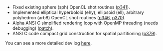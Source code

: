 -   Fixed existing sphere (sph) OpenCL shot routines
    ([p341](https://sourceforge.net/p/brlcad/patches/341/)).
-   Implemented elliptical hyperboloid (ehy), ellipsoid (ell), arbitrary
    polyhedron (arb8) OpenCL shot routines
    ([p346](https://sourceforge.net/p/brlcad/patches/346/),
    [p370](https://sourceforge.net/p/brlcad/patches/370/)).
-   Alpha ANSI C simplified rendering loop with OpenMP threading (needs
    debugging)
    ([patch](https://sourceforge.net/p/brlcad/mailman/message/34191546/)).
-   ANSI C code compact grid construction for spatial partitioning
    ([p379](https://sourceforge.net/p/brlcad/patches/379/)).

You can see a more detailed dev log
[here](User:Vasco.costa/GSoC15/logs.md).
